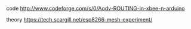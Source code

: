code
http://www.codeforge.com/s/0/Aodv-ROUTING-in-xbee-n-arduino

theory
https://tech.scargill.net/esp8266-mesh-experiment/
